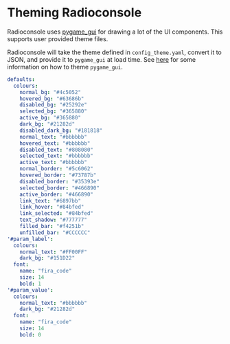 # Theming Radioconsole

Radioconsole uses [pygame_gui](https://pygame-gui.readthedocs.io/en/latest/quick_start.html) for drawing a lot of the UI components. This supports user provided theme files.

Radioconsole will take the theme defined in `config_theme.yaml`, convert it to JSON, and provide it to `pygame_gui` at load time. See [here](https://pygame-gui.readthedocs.io/en/latest/theme_guide.html) for some information on how to theme `pygame_gui`.

``` yaml
defaults:
  colours:
    normal_bg: "#4c5052"
    hovered_bg: "#63686b"
    disabled_bg: "#25292e"
    selected_bg: "#365880"
    active_bg: "#365880"
    dark_bg: "#21282d"
    disabled_dark_bg: "#181818"
    normal_text: "#bbbbbb"
    hovered_text: "#bbbbbb"
    disabled_text: "#808080"
    selected_text: "#bbbbbb"
    active_text: "#bbbbbb"
    normal_border: "#5c6062"
    hovered_border: "#73787b"
    disabled_border: "#35393e"
    selected_border: "#466890"
    active_border: "#466890"
    link_text: "#6897bb"
    link_hover: "#84bfed"
    link_selected: "#84bfed"
    text_shadow: "#777777"
    filled_bar: "#f4251b"
    unfilled_bar: "#CCCCCC"
'#param_label':
  colours:
    normal_text: "#FF00FF"
    dark_bg: "#151D22"
  font:
    name: "fira_code"
    size: 14
    bold: 1
'#param_value':
  colours:
    normal_text: "#bbbbbb"
    dark_bg: "#21282d"
  font:
    name: "fira_code"
    size: 14
    bold: 0
```